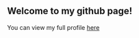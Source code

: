 ## Welcome to my github page!

You can view my full profile [here](https://github.com/jack-goodson/)
